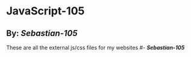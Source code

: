 # JavaScript-105
## By: ***Sebastian-105***
These are all the external js/css files for my websites
#- ***Sebastian-105***
